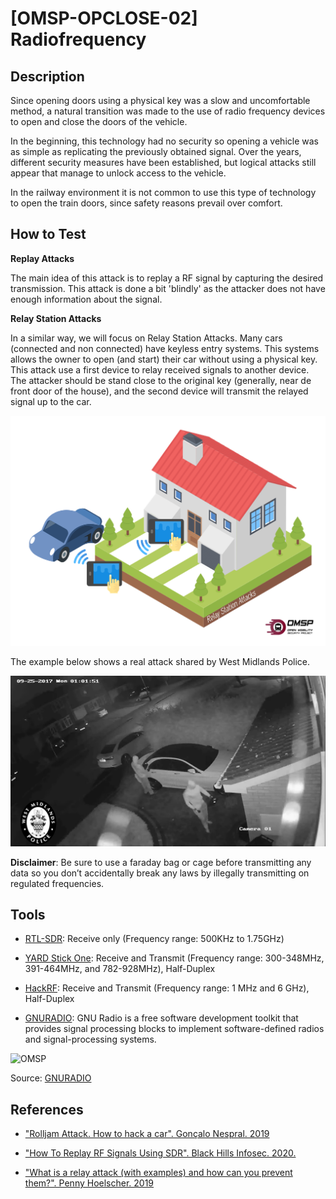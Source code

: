 # [OMSP-OPCLOSE-02] Radiofrequency
## Description
Since opening doors using a physical key was a slow and uncomfortable method, a natural transition was made to the use of radio frequency devices to open and close the doors of the vehicle.

In the beginning, this technology had no security so opening a vehicle was as simple as replicating the previously obtained signal. Over the years, different security measures have been established, but logical attacks still appear that manage to unlock access to the vehicle.

In the railway environment it is not common to use this type of technology to open the train doors, since safety reasons prevail over comfort.

## How to Test
**Replay Attacks**

The main idea of this attack is to replay a RF signal by capturing the desired transmission. This attack is done a bit 'blindly' as the attacker does not have enough information about the signal. 

**Relay Station Attacks**

In a similar way, we will focus on Relay Station Attacks. Many cars (connected and non connected) have keyless entry systems. This systems allows the owner to open (and start) their car without using a physical key. This attack use a first device to relay received signals to another device. The attacker should be stand close to the original key (generally, near de front door of the house), and the second device will transmit the relayed signal up to the car. 

![OMSP](/images/relaystationattack.png)

The example below shows a real attack shared by West Midlands Police.

[![Example](/images/relaystationattackexample.png)](https://www.youtube.com/watch?v=8pffcngJJq0)

**Disclaimer**: Be sure to use a faraday bag or cage before transmitting any data so you don’t accidentally break any laws by illegally transmitting on regulated frequencies.

## Tools
* [RTL-SDR](https://www.rtl-sdr.com/buy-rtl-sdr-dvb-t-dongles/): Receive only (Frequency range: 500KHz to 1.75GHz)

* [YARD Stick One](https://greatscottgadgets.com/yardstickone/): Receive and Transmit (Frequency range: 300-348MHz, 391-464MHz, and 782-928MHz), Half-Duplex

* [HackRF](https://greatscottgadgets.com/hackrf/): Receive and Transmit (Frequency range: 1 MHz and 6 GHz), Half-Duplex

* [GNURADIO](https://www.gnuradio.org/): GNU Radio is a free software development toolkit that provides signal processing blocks to implement software-defined radios and signal-processing systems.

![OMSP](/images/gnuradio.png)

Source: [GNURADIO](https://www.gnuradio.org/)

## References
* ["Rolljam Attack. How to hack a car". Gonçalo Nespral. 2019](https://hackaday.io/project/164566-how-to-hack-a-car/details)

* ["How To Replay RF Signals Using SDR". Black Hills Infosec. 2020.](https://www.blackhillsinfosec.com/how-to-replay-rf-signals-using-sdr/)

* ["What is a relay attack (with examples) and how can you prevent them?". Penny Hoelscher. 2019](https://www.comparitech.com/blog/information-security/what-is-relay-attack/)
